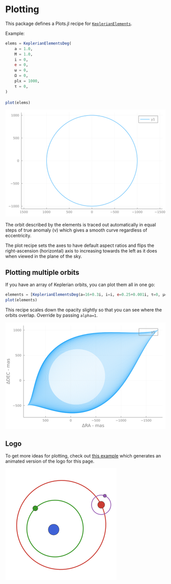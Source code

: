 # Plotting

This package defines a Plots.jl recipe for [`KeplerianElements`](@ref).

Example:
```julia
elems = KeplerianElementsDeg(
    a = 1.0,
    M = 1.0,
    i = 0,
    e = 0,
    ω = 0,
    Ω = 0,
    plx = 1000,
    τ = 0,
)

plot(elems)
```

![orbit](assets/orbit-1.svg)

The orbit described by the elements is traced out automatically in equal steps of true anomaly (ν) which gives a smooth curve regardless of eccentricity.

The plot recipe sets the axes to have default aspect ratios and flips the right-ascension (horizontal) axis to increasing towards the left as it does when viewed in the plane of the sky.


## Plotting multiple orbits
If you have an array of Keplerian orbits, you can plot them all in one go:
```julia
elements = [KeplerianElementsDeg(a=16+0.3i, i=i, e=0.25+0.001i, τ=0, μ=1, ω=0, Ω=120, plx=35) for i in 1:1:90]
plot(elements)
```
This recipe scales down the opacity slightly so that you can see where the orbits overlap. Override by passing `alpha=1`.

![orbit](assets/orbit-2.svg)

## Logo
To get more ideas for plotting, check out [this example](https://github.com/sefffal/DirectOrbits.jl/blob/master/docs/logo.jl) which generates an animated version of the logo for this page.

![orbit logo](assets/logo.gif)